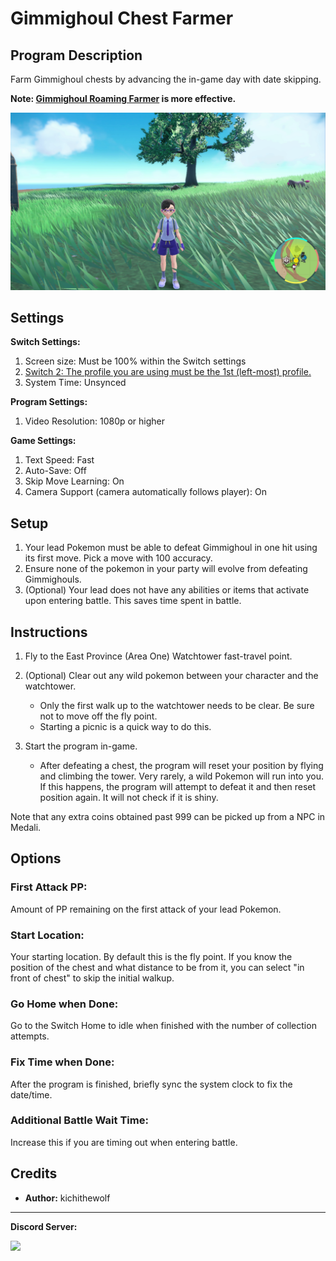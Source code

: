 # Gimmighoul Chest Farmer

## Program Description

Farm Gimmighoul chests by advancing the in-game day with date skipping.

**Note: [Gimmighoul Roaming Farmer](GimmighoulRoamingFarmer.md) is more effective.**

<img src="images/ChestGimmiFarm.png">

## Settings

**Switch Settings:**

1. Screen size: Must be 100% within the Switch settings
2. [Switch 2: The profile you are using must be the 1st (left-most) profile.](/Wiki/Programs/NintendoSwitch/Switch2Notes.md#resetting-a-game-moves-the-cursor-to-the-1st-user-profile)
3. System Time: Unsynced

**Program Settings:**

1. Video Resolution: 1080p or higher

**Game Settings:**

1. Text Speed: Fast
2. Auto-Save: Off
3. Skip Move Learning: On
4. Camera Support (camera automatically follows player): On

## Setup

1. Your lead Pokemon must be able to defeat Gimmighoul in one hit using its first move. Pick a move with 100 accuracy.
2. Ensure none of the pokemon in your party will evolve from defeating Gimmighouls.
3. (Optional) Your lead does not have any abilities or items that activate upon entering battle. This saves time spent in battle.

## Instructions

1. Fly to the East Province (Area One) Watchtower fast-travel point.
2. (Optional) Clear out any wild pokemon between your character and the watchtower.

	- Only the first walk up to the watchtower needs to be clear. Be sure not to move off the fly point.
 	- Starting a picnic is a quick way to do this.	

3. Start the program in-game.

	- After defeating a chest, the program will reset your position by flying and climbing the tower. Very rarely, a wild Pokemon will run into you. If this happens, the program will attempt to defeat it and then reset position again. It will not check if it is shiny.

Note that any extra coins obtained past 999 can be picked up from a NPC in Medali.

## Options

### First Attack PP:

Amount of PP remaining on the first attack of your lead Pokemon.

### Start Location:

Your starting location. By default this is the fly point. If you know the position of the chest and what distance to be from it, you can select "in front of chest" to skip the initial walkup.

### Go Home when Done:

Go to the Switch Home to idle when finished with the number of collection attempts.

### Fix Time when Done:

After the program is finished, briefly sync the system clock to fix the date/time.

### Additional Battle Wait Time:

Increase this if you are timing out when entering battle.

## Credits

- **Author:** kichithewolf


<hr>

**Discord Server:** 

[<img src="https://canary.discordapp.com/api/guilds/695809740428673034/widget.png?style=banner2">](https://discord.gg/cQ4gWxN)

